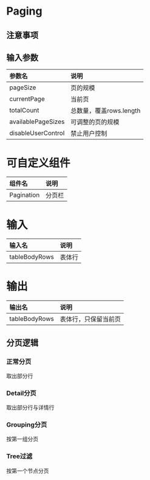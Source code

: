 # Paging

## 注意事项

## 输入参数
| 参数名             | 说明                    |
| :----------------- | :---------------------- |
| pageSize           | 页的规模                |
| currentPage        | 当前页                  |
| totalCount         | 总数量，覆盖rows.length |
| availablePageSizes | 可调整的页的规模        |
| disableUserControl | 禁止用户控制            |

# 可自定义组件
| 组件名     | 说明   |
| :--------- | :----- |
| Pagination | 分页栏 |

# 输入
| 输入名        | 说明   |
| :------------ | :----- |
| tableBodyRows | 表体行 |

# 输出
| 输出名        | 说明                 |
| :------------ | :------------------- |
| tableBodyRows | 表体行，只保留当前页 |

## 分页逻辑

### 正常分页
取出部分行

### Detail分页
取出部分行与详情行

### Grouping分页
按第一组分页

### Tree过滤
按第一个节点分页